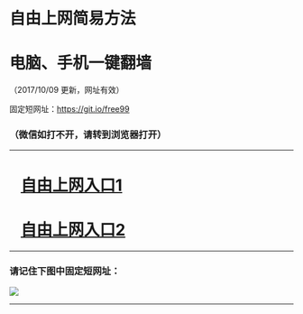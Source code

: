 ﻿# 自由上网简易方法

# 电脑、手机一键翻墙

（2017/10/09 更新，网址有效）

固定短网址：https://git.io/free99

### （微信如打不开，请转到浏览器打开）


***





# &nbsp;&nbsp; <a href="http://ft186295928.fwq-tz-1001.info/fwqtz01.html?t=100900123565 " target="_blank">自由上网入口1</a>
# &nbsp;&nbsp; <a href="http://ft3821650.fwq-tz-1002.info/fwqtz02.html?t=100900122909 " target="_blank">自由上网入口2</a>
***

### 请记住下图中固定短网址：

<img src="https://s3-us-west-2.amazonaws.com/fwq-1001/yjfq-20170905okok.png" /> 


***

